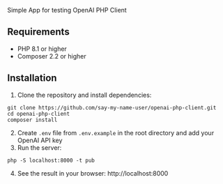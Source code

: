 Simple App for testing OpenAI PHP Client

## Requirements

- PHP 8.1 or higher
- Composer 2.2 or higher

## Installation

1. Clone the repository and install dependencies:
```
git clone https://github.com/say-my-name-user/openai-php-client.git
cd openai-php-client
composer install
```
2. Create `.env` file from `.env.example` in the root directory and add your OpenAI API key
3. Run the server:
```
php -S localhost:8000 -t pub
```
4. See the result in your browser: http://localhost:8000
